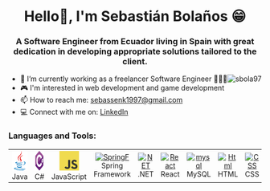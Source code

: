 <h1 align="center">Hello👋, I'm Sebastián Bolaños 😁</h1>
<h3 align="center">A Software Engineer from Ecuador living in Spain with great dedication in developing appropriate solutions tailored to the client.</h3>
<a><img align="right" src="https://github-readme-stats.vercel.app/api/top-langs?username=sbola97&show_icons=true&theme=dark&title_color=ffffff&text_color=ffffff&locale=en&layout=compact" alt="sbola97" /></a>

- 🔭 I’m currently working as a freelancer Software Engineer 👨🏻‍💻
- 🎮 I'm interested in web development and game development
- 📫 How to reach me: sebassenk1997@gmail.com
- 💻 Connect with me on: [LinkedIn](https://www.linkedin.com/in/paul-sebasti%C3%A1n-bola%C3%B1os-hidalgo-448999285/)

<h3 align="left">Languages and Tools:</h3>

<table>
  <tr>
    <td align="center" width="96">
    <a href="https://www.java.com" target="_blank" rel="noreferrer">
        <img src="https://raw.githubusercontent.com/devicons/devicon/master/icons/java/java-original.svg" alt="java"
            width="40" height="40" />
    </a>
      <br>Java
    </td>
    <td align="center" width="96">
    <a href="https://www.w3schools.com/cs/" target="_blank" rel="noreferrer">
        <img src="https://raw.githubusercontent.com/devicons/devicon/master/icons/csharp/csharp-original.svg"
            alt="csharp" width="40" height="40" />
    </a>
      <br>C#
    </td>
    <td align="center" width="96">
    <a href="https://developer.mozilla.org/en-US/docs/Web/JavaScript" target="_blank" rel="noreferrer">
        <img src="https://raw.githubusercontent.com/devicons/devicon/master/icons/javascript/javascript-original.svg"
            alt="javascript" width="40" height="40" />
    </a>
      <br>JavaScript
    </td>
    <td align="center" width="96">
      <a href="#macropower-tech">
        <img src="https://user-images.githubusercontent.com/25181517/117201470-f6d56780-adec-11eb-8f7c-e70e376cfd07.png" width="40" height="40" alt="SpringF" />
      </a>
      <br>Spring Framework
    </td>
    <td align="center" width="96">
      <a href="#" >
        <img src="https://user-images.githubusercontent.com/25181517/121405754-b4f48f80-c95d-11eb-8893-fc325bde617f.png" width="40" height="40" alt="NET" />
      </a>
      <br>.NET
    </td>
    <td align="center" width="96">
      <a href="#" >
        <img src="https://user-images.githubusercontent.com/25181517/183897015-94a058a6-b86e-4e42-a37f-bf92061753e5.png" width="40" height="40" alt="React" />
      </a>
      <br>React
    </td>
    <td align="center" width="96"> 
      <a href="#macropower-tech" >
        <img src="https://user-images.githubusercontent.com/25181517/183896128-ec99105a-ec1a-4d85-b08b-1aa1620b2046.png" width="40" height="40" alt="mysql" />
      </a>
      <br>MySQL
    </td>
    <td align="center"  width="96">
      <a href="#">
        <img src="https://user-images.githubusercontent.com/25181517/192158954-f88b5814-d510-4564-b285-dff7d6400dad.png" width="40" height="40" alt="Html" />
      </a>
      <br>HTML
    </td>
    <td align="center" width="96">
      <a href="#" >
        <img src="https://user-images.githubusercontent.com/25181517/183898674-75a4a1b1-f960-4ea9-abcb-637170a00a75.png" width="40" height="40" alt="CSS" />
      </a>
      <br>CSS
    </td>
        <td align="center" width="96">
      <a href="#" >
        <img src="https://user-images.githubusercontent.com/25181517/202896760-337261ed-ee92-4979-84c4-d4b829c7355d.png" width="40" height="40" alt="Tailwind" />
      </a>
      <br>Tailwind
    </td>
        </td>
        <td align="center" width="96">
      <a href="#" >
        <img src="https://user-images.githubusercontent.com/25181517/117207242-07d5a700-adf4-11eb-975e-be04e62b984b.png" width="40" height="40" alt="Maven" />
      </a>
      <br>Maven
    </td>
      </td>
        <td align="center" width="96">
      <a href="#">
        <img src="https://user-images.githubusercontent.com/25181517/190229463-87fa862f-ccf0-48da-8023-940d287df610.png" width="40" height="40" alt="Lombok" />
      </a>
      <br>Lombok
    </td>
        </td>
        <td align="center" width="96">
      <a href="#" >
        <img src="https://user-images.githubusercontent.com/25181517/193427941-9437dbbe-376f-40dc-9573-0ef5c02a26a7.png" width="40" height="40" alt="Unity" />
      </a>
      <br>Unity
    </td>
  </tr>
</table>
